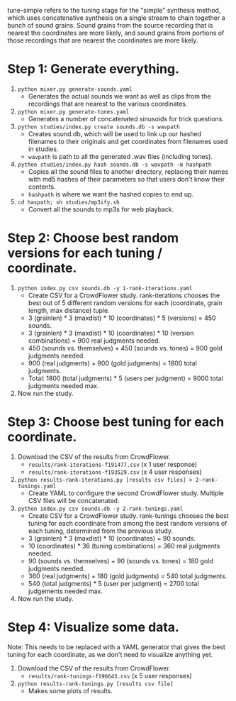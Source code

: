 tune-simple refers to the tuning stage for the "simple" synthesis method,
which uses concatenative synthesis on a single stream to chain together
a bunch of sound grains. Sound grains from the source recording that is
nearest the coordinates are more likely, and sound grains from portions of
those recordings that are nearest the coordinates are more likely.

# Step 1: Generate everything.

1. `python mixer.py generate-sounds.yaml`
	- Generates the actual sounds we want as well as clips from the recordings
		that are nearest to the various coordinates.
2. `python mixer.py generate-tones.yaml`
	- Generates a number of concatenated sinusoids for trick questions.
3. `python studies/index.py create sounds.db -s wavpath`
	- Creates sound.db, which will be used to link up our hashed filenames
		to their originals and get coordinates from filenames used in studies.
	- `wavpath` is path to all the generated .wav files (including tones).
4. `python studies/index.py hash sounds.db -s wavpath -m hashpath`
	- Copies all the sound files to another directory, replacing their names
		with md5 hashes of their parameters so that users don't know their
		contents.
	- `hashpath` is where we want the hashed copies to end up.
5. `cd haspath; sh studies/mp3ify.sh`
	- Convert all the sounds to mp3s for web playback.


# Step 2: Choose best random versions for each tuning / coordinate.

1. `python index.py csv sounds.db -y 1-rank-iterations.yaml`
	- Create CSV for a CrowdFlower study. rank-iterations chooses the best out 
		of 5 different random versions for each (coordinate, grain length, 
		max distance) tuple.
	- 3 (grainlen) * 3 (maxdist) * 10 (coordinates) * 5 (versions) = 450 sounds.
	- 3 (grainlen) * 3 (maxdist) * 10 (coordinates) * 10 (version combinations) 
		= 900 real judgments needed.
	- 450 (sounds vs. themselves) + 450 (sounds vs. tones) = 900 gold judgments
		needed.
	- 900 (real judgments) + 900 (gold judgments) = 1800 total judgments.
	- Total: 1800 (total judgments) * 5 (users per judgment) = 9000 total 
		judgments needed max.
2. Now run the study.

# Step 3: Choose best tuning for each coordinate.

1. Download the CSV of the results from CrowdFlower.
	- `results/rank-iterations-f191477.csv` (x 1 user response)
	- `results/rank-iterations-f193529.csv` (x 4 user responses)
2. `python results-rank-iterations.py [results csv files] > 2-rank-tunings.yaml`
	- Create YAML to configure the second CrowdFlower study. Multiple CSV files
		will be concatenated.
3. `python index.py csv sounds.db -y 2-rank-tunings.yaml`
	- Create CSV for a CrowdFlower study. rank-tunings chooses the best tuning 
		for each coordinate from among the best random versions of each tuning, 
		determined from the previous study.
	- 3 (grainlen) * 3 (maxdist) * 10 (coordinates) = 90 sounds.
	- 10 (coordinates) * 36 (tuning combinations) = 360 real judgments needed.
	- 90 (sounds vs. themselves) + 90 (sounds vs. tones) = 180 gold judgments 
		needed.
	- 360 (real judgments) + 180 (gold judgments) = 540 total judgments.
	- 540 (total judgments) * 5 (user per judgment) = 2700 total judgements 
		needed max.
4. Now run the study.


# Step 4: Visualize some data.

Note: This needs to be replaced with a YAML generator that gives the best tuning for each coordinate, as we don't need to visualize anything yet.

1. Download the CSV of the results from CrowdFlower.
	- `results/rank-tunings-f196643.csv` (x 5 user responses)
2. `python results-rank-tunings.py [results csv file]`
	- Makes some plots of results.

